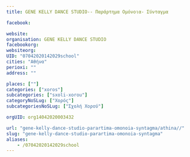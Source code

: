```yaml
---
title: GENE KELLY DANCE STUDIO-- Παράρτημα Ομόνοια- Σύνταγμα

facebook:

website:
organisation: GENE KELLY DANCE STUDIO
facebookorg:
websiteorg:
UID: "07042020142029school"
cities: "Αθήνα"
perioxi: ""
address: ""

places: [""]
categories: ["xoros"]
subcategories: ["sxoli-xorou"]
categoryNoSLug: ["Χορός"]
subcategoriesNoSLug: ["Σχολή Χορού"]

orgUID: org14042020003432

url: "gene-kelly-dance-studio-parartima-omonoia-syntagma/athina//"
slug: "gene-kelly-dance-studio-parartima-omonoia-syntagma"
aliases:
    - /07042020142029school
---
```






